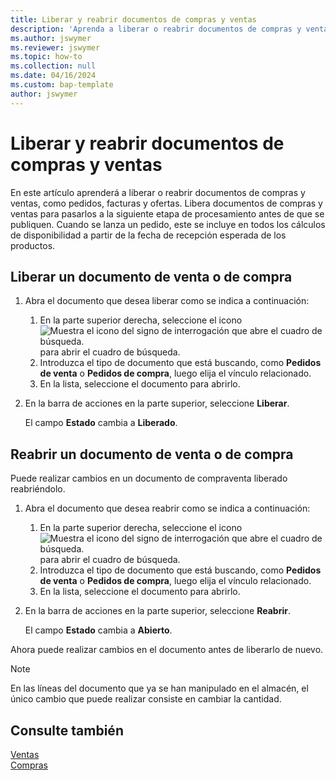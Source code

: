 ```yaml
---
title: Liberar y reabrir documentos de compras y ventas
description: 'Aprenda a liberar o reabrir documentos de compras y ventas, como pedidos, facturas y ofertas.'
ms.author: jswymer
ms.reviewer: jswymer
ms.topic: how-to
ms.collection: null
ms.date: 04/16/2024
ms.custom: bap-template
author: jswymer
---
```


# Liberar y reabrir documentos de compras y ventas

En este artículo aprenderá a liberar o reabrir documentos de compras y ventas, como pedidos, facturas y ofertas. Libera documentos de compras y ventas para pasarlos a la siguiente etapa de procesamiento antes de que se publiquen. Cuando se lanza un pedido, este se incluye en todos los cálculos de disponibilidad a partir de la fecha de recepción esperada de los productos.

## Liberar un documento de venta o de compra

1. Abra el documento que desea liberar como se indica a continuación:

   1. En la parte superior derecha, seleccione el icono ![Muestra el icono del signo de interrogación que abre el cuadro de búsqueda.](media/ui-search/search_small.png) para abrir el cuadro de búsqueda.
   1. Introduzca el tipo de documento que está buscando, como **Pedidos de venta** o **Pedidos de compra**, luego elija el vínculo relacionado.
   1. En la lista, seleccione el documento para abrirlo.
1. En la barra de acciones en la parte superior, seleccione **Liberar**.

   El campo **Estado** cambia a **Liberado**.

## Reabrir un documento de venta o de compra

Puede realizar cambios en un documento de compraventa liberado reabriéndolo.

1. Abra el documento que desea reabrir como se indica a continuación:

   1. En la parte superior derecha, seleccione el icono ![Muestra el icono del signo de interrogación que abre el cuadro de búsqueda.](media/ui-search/search_small.png) para abrir el cuadro de búsqueda.
   1. Introduzca el tipo de documento que está buscando, como **Pedidos de venta** o **Pedidos de compra**, luego elija el vínculo relacionado.
   1. En la lista, seleccione el documento para abrirlo.
1. En la barra de acciones en la parte superior, seleccione **Reabrir**.

   El campo **Estado** cambia a **Abierto**.

Ahora puede realizar cambios en el documento antes de liberarlo de nuevo.

> [!NOTE]
> En las líneas del documento que ya se han manipulado en el almacén, el único cambio que puede realizar consiste en cambiar la cantidad.

## Consulte también
  
[Ventas](sales-manage-sales.md)  
[Compras](purchasing-manage-purchasing.md)  
